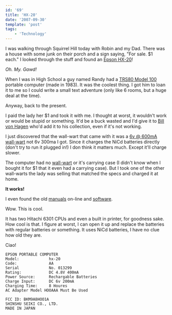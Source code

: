 ```yaml
---
id: '69'
title: 'HX-20'
date: '2007-09-30'
template: 'post'
tags:
    - 'Technology'
---
```


I was walking through Squirrel Hill today with Robin and my Dad. There was a
house with some junk on their porch and a sign saying, "For sale. \$1 each." I
looked through the stuff and found an
[Epson HX-20](http://oldcomputers.net/hx-20.html)!

_Oh. My. Gawd!_

When I was in High School a guy named Randy had a
[TRS80 Model 100](http://www.digibarn.com/collections/systems/trs80-model100/)
portable computer (made in 1983). It was the coolest thing. I got him to loan
it to me so I could write a small text adventure (only like 6 rooms, but a
huge deal at the time).<!-- more -->

Anyway, back to the present.

I paid the lady her \$1 and took it with me. I thought at worst, it wouldn't
work or would be stupid or something. It'd be a buck wasted and I'd give it to
[Bill von Hagen](http://www.vonhagen.org/ 'Ex-Punk rocker, book author, and computer-phile.')
who'd add it to his collection, even if it's not working.

I just discovered that the wall-wart that came with it was a
[6v @ 600mA wall-wart](http://www.xs4all.nl/~fjkraan/comp/hx20/adapter.html)
not 6v 300ma I got. Since it charges the NiCd batteries directly (don't try to
run it plugged in!) I don think it matters much. Except it'll charge slower.

The computer had no [wall-wart](http://en.wikipedia.org/wiki/Power_supply) or
it's carrying case (I didn't know when I bought it for \$1 that it even had a
carrying case). But I took one of the other wall-warts the lady was selling
that matched the specs and charged it at home.

**It works!**

I even found the old
[manuals](http://support.epson.com/hardware/computer/portable/hx20__/index.html)
on-line and [software](http://www.geocities.com/abcmcfarren/hx20/hx20.htm).

Wow. This is cool.

It has two Hitachi 6301 CPUs and even a built in printer, for goodness sake.
How cool is that. I figure at worst, I can open it up and replace the
batteries with regular batteries or something. It uses NiCd batteries, I have
no clue how old they are.

Ciao!

```
EPSON PORTABLE COMPUTER
Model:             hx-20
Code:              AA
Serial             No. 013299
Rating:            DC 4.8V 400mA
Power Source:      Rechargable Batteries
Charge Input:      DC 6v 200mA
Charging Time:     8 Houres
AC Adapter Model HOOAAA Must Be Used

FCC ID: BKM9A8HOO1A
SHINSHU SEIKI CO., LTD.
MADE IN JAPAN
```
